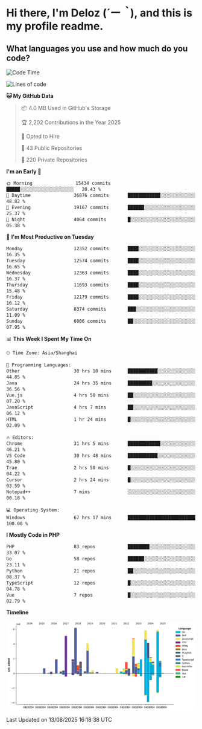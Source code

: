 # **Hi there, I'm Deloz (*´ー｀*), and this is my profile readme.**

## **What languages you use and how much do you code?**

<!--START_SECTION:waka-->
![Code Time](http://img.shields.io/badge/Code%20Time-7%2C126%20hrs%209%20mins-blue)

![Lines of code](https://img.shields.io/badge/From%20Hello%20World%20I%27ve%20Written-58.8%20million%20lines%20of%20code-blue)

**🐱 My GitHub Data** 

> 📦 4.0 MB Used in GitHub's Storage 
 > 
> 🏆 2,202 Contributions in the Year 2025
 > 
> 💼 Opted to Hire
 > 
> 📜 43 Public Repositories 
 > 
> 🔑 220 Private Repositories 
 > 
**I'm an Early 🐤** 

```text
🌞 Morning                15434 commits       █████░░░░░░░░░░░░░░░░░░░░   20.43 % 
🌆 Daytime                36876 commits       ████████████░░░░░░░░░░░░░   48.82 % 
🌃 Evening                19167 commits       ██████░░░░░░░░░░░░░░░░░░░   25.37 % 
🌙 Night                  4064 commits        █░░░░░░░░░░░░░░░░░░░░░░░░   05.38 % 
```
📅 **I'm Most Productive on Tuesday** 

```text
Monday                   12352 commits       ████░░░░░░░░░░░░░░░░░░░░░   16.35 % 
Tuesday                  12574 commits       ████░░░░░░░░░░░░░░░░░░░░░   16.65 % 
Wednesday                12363 commits       ████░░░░░░░░░░░░░░░░░░░░░   16.37 % 
Thursday                 11693 commits       ████░░░░░░░░░░░░░░░░░░░░░   15.48 % 
Friday                   12179 commits       ████░░░░░░░░░░░░░░░░░░░░░   16.12 % 
Saturday                 8374 commits        ███░░░░░░░░░░░░░░░░░░░░░░   11.09 % 
Sunday                   6006 commits        ██░░░░░░░░░░░░░░░░░░░░░░░   07.95 % 
```


📊 **This Week I Spent My Time On** 

```text
🕑︎ Time Zone: Asia/Shanghai

💬 Programming Languages: 
Other                    30 hrs 10 mins      ███████████░░░░░░░░░░░░░░   44.85 % 
Java                     24 hrs 35 mins      █████████░░░░░░░░░░░░░░░░   36.56 % 
Vue.js                   4 hrs 50 mins       ██░░░░░░░░░░░░░░░░░░░░░░░   07.20 % 
JavaScript               4 hrs 7 mins        ██░░░░░░░░░░░░░░░░░░░░░░░   06.12 % 
HTML                     1 hr 24 mins        █░░░░░░░░░░░░░░░░░░░░░░░░   02.09 % 

🔥 Editors: 
Chrome                   31 hrs 5 mins       ████████████░░░░░░░░░░░░░   46.21 % 
VS Code                  30 hrs 48 mins      ███████████░░░░░░░░░░░░░░   45.80 % 
Trae                     2 hrs 50 mins       █░░░░░░░░░░░░░░░░░░░░░░░░   04.22 % 
Cursor                   2 hrs 24 mins       █░░░░░░░░░░░░░░░░░░░░░░░░   03.59 % 
Notepad++                7 mins              ░░░░░░░░░░░░░░░░░░░░░░░░░   00.18 % 

💻 Operating System: 
Windows                  67 hrs 17 mins      █████████████████████████   100.00 % 
```

**I Mostly Code in PHP** 

```text
PHP                      83 repos            ████████░░░░░░░░░░░░░░░░░   33.07 % 
Go                       58 repos            ██████░░░░░░░░░░░░░░░░░░░   23.11 % 
Python                   21 repos            ██░░░░░░░░░░░░░░░░░░░░░░░   08.37 % 
TypeScript               12 repos            █░░░░░░░░░░░░░░░░░░░░░░░░   04.78 % 
Vue                      7 repos             █░░░░░░░░░░░░░░░░░░░░░░░░   02.79 % 
```



**Timeline**

![Lines of Code chart](https://raw.githubusercontent.com/deloz/deloz/main/assets/bar_graph.png)


 Last Updated on 13/08/2025 16:18:38 UTC
<!--END_SECTION:waka-->
